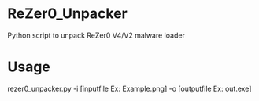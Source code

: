 # ReZer0_Unpacker
Python script to unpack ReZer0 V4/V2 malware loader
# Usage
rezer0_unpacker.py -i [inputfile Ex: Example.png] -o [outputfile Ex: out.exe]
